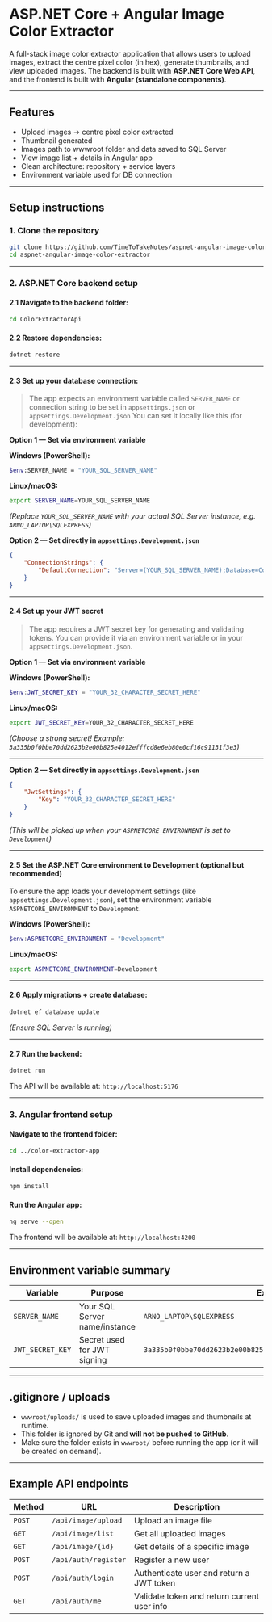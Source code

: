 # ASP.NET Core + Angular Image Color Extractor

A full-stack image color extractor application that allows users to upload images, extract the centre pixel color (in hex), generate thumbnails, and view uploaded images.
The backend is built with **ASP.NET Core Web API**, and the frontend is built with **Angular (standalone components)**.

---

## **Features**

- Upload images → centre pixel color extracted
- Thumbnail generated
- Images path to wwwroot folder and data saved to SQL Server
- View image list + details in Angular app
- Clean architecture: repository + service layers
- Environment variable used for DB connection

---

## **Setup instructions**

### **1️. Clone the repository**

```bash
git clone https://github.com/TimeToTakeNotes/aspnet-angular-image-color-extractor.git
cd aspnet-angular-image-color-extractor
```

---

### 2️. ASP.NET Core backend setup

#### 2.1 Navigate to the backend folder:

```bash
cd ColorExtractorApi
```

#### 2.2 Restore dependencies:

```bash
dotnet restore
```

---

#### 2.3 Set up your database connection:

> The app expects an environment variable called `SERVER_NAME` or connection string to be set in `appsettings.json` or `appsettings.Development.json`
> You can set it locally like this (for development):

**Option 1 — Set via environment variable**

**Windows (PowerShell):**

```bash
$env:SERVER_NAME = "YOUR_SQL_SERVER_NAME"
```

**Linux/macOS:**

```bash
export SERVER_NAME=YOUR_SQL_SERVER_NAME
```

*(Replace `YOUR_SQL_SERVER_NAME` with your actual SQL Server instance, e.g. `ARNO_LAPTOP\SQLEXPRESS`)*

**Option 2 — Set directly in `appsettings.Development.json`**

```json
{
    "ConnectionStrings": {
        "DefaultConnection": "Server=(YOUR_SQL_SERVER_NAME);Database=ColorExtractorDb;Trusted_Connection=True;TrustServerCertificate=True;"
    }
}
```
---

#### 2.4 Set up your JWT secret

> The app requires a JWT secret key for generating and validating tokens. You can provide it via an environment variable or in your `appsettings.Development.json`.

**Option 1 — Set via environment variable**

**Windows (PowerShell):**

```powershell
$env:JWT_SECRET_KEY = "YOUR_32_CHARACTER_SECRET_HERE"
```

**Linux/macOS:**

```bash
export JWT_SECRET_KEY=YOUR_32_CHARACTER_SECRET_HERE
```
*(Choose a strong secret! Example: `3a335b0f0bbe70dd2623b2e00b825e4012efffcd8e6eb80e0cf16c91131f3e3`)*

---

**Option 2 — Set directly in `appsettings.Development.json`**

```json
{
    "JwtSettings": {
        "Key": "YOUR_32_CHARACTER_SECRET_HERE"
    }
}
```
*(This will be picked up when your `ASPNETCORE_ENVIRONMENT` is set to `Development`)*

---

#### 2.5 Set the ASP.NET Core environment to Development (optional but recommended)

To ensure the app loads your development settings (like `appsettings.Development.json`), set the environment variable `ASPNETCORE_ENVIRONMENT` to `Development`.

**Windows (PowerShell):**

```powershell
$env:ASPNETCORE_ENVIRONMENT = "Development"
```

**Linux/macOS:**

```bash
export ASPNETCORE_ENVIRONMENT=Development
```

---

#### 2.6 Apply migrations + create database:

```bash
dotnet ef database update
```

*(Ensure SQL Server is running)*

---

#### 2.7 Run the backend:

```bash
dotnet run
```

The API will be available at: `http://localhost:5176`

---

### 3️. Angular frontend setup

#### Navigate to the frontend folder:

```bash
cd ../color-extractor-app
```

#### Install dependencies:

```bash
npm install
```

#### Run the Angular app:

```bash
ng serve --open
```

The frontend will be available at: `http://localhost:4200`

---

## **Environment variable summary**

| Variable         | Purpose                       | Example                                                           |
| ---------------- | ----------------------------- | ----------------------------------------------------------------- |
| `SERVER_NAME`    | Your SQL Server name/instance | `ARNO_LAPTOP\SQLEXPRESS`                                          |
| `JWT_SECRET_KEY` | Secret used for JWT signing   | `3a335b0f0bbe70dd2623b2e00b825e4012efffcd8e6eb80e0cf16c91131f3e3` |

---

## **.gitignore / uploads**

* `wwwroot/uploads/` is used to save uploaded images and thumbnails at runtime.
* This folder is ignored by Git and **will not be pushed to GitHub**.
* Make sure the folder exists in `wwwroot/` before running the app (or it will be created on demand).

---

## **Example API endpoints**

| Method | URL                 | Description                                 |
| ------ | ------------------- | ------------------------------------------- |
| `POST` | `/api/image/upload` | Upload an image file                        |
| `GET`  | `/api/image/list`   | Get all uploaded images                     |
| `GET`  | `/api/image/{id}`   | Get details of a specific image             |
| `POST` | `/api/auth/register`| Register a new user                         |
| `POST` | `/api/auth/login`   | Authenticate user and return a JWT token    |
| `GET`  | `/api/auth/me`      | Validate token and return current user info |
